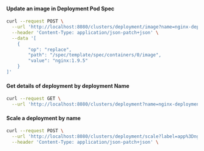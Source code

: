 
#### Update an image in Deployment Pod Spec
```bash
curl --request POST \
  --url 'http://localhost:8080/clusters/deployment/image?name=nginx-deployment&namespace=default' \
  --header 'Content-Type: application/json-patch+json' \
  --data '[
	{
		"op": "replace",
		"path": "/spec/template/spec/containers/0/image",
		"value": "nginx:1.9.5"
	}
]'
```

#### Get details of deployment by deployment Name
```bash
curl --request GET \
  --url 'http://localhost:8080/clusters/deployment?name=nginx-deployment&namespace=default'
```

#### Scale a deployment by name
```bash
curl --request POST \
  --url 'http://localhost:8080/clusters/deployment/scale?label=app%3Dnginx&size=3&namespace=default' \
  --header 'Content-Type: application/json-patch+json' \
```
